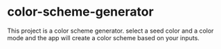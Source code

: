 # color-scheme-generator
This project is a color scheme generator. select a seed color and a color mode and the app will create a color scheme based on your inputs. 
